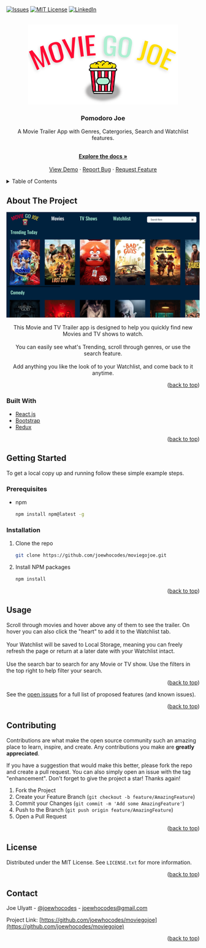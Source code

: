 <div id="top"></div>

[![Issues][issues-shield]][issues-url]
[![MIT License][license-shield]][license-url]
[![LinkedIn][linkedin-shield]][linkedin-url]

<!-- PROJECT LOGO -->
<br />
<div align="center">
  <a href="https://github.com/joewhocodes/moviegojoe">
    <img src="/src/img/logo.png" alt="Logo">
  </a>

<h3 align="center">Pomodoro Joe</h3>

  <p align="center">
    A Movie Trailer App with Genres, Catergories, Search and Watchlist features.
  </p>
    <br />
    <a href="https://github.com/joewhocodes/moviegojoe"><strong>Explore the docs »</strong></a>
    <br />
    <br />
    <a href="https://moviegojoe.netlify.app/">View Demo</a>
    ·
    <a href="https://github.com/joewhocodes/moviegojoe/issues">Report Bug</a>
    ·
    <a href="https://github.com/joewhocodes/moviegojoe/issues">Request Feature</a>
  </p>
</div>



<!-- TABLE OF CONTENTS -->
<details>
  <summary>Table of Contents</summary>
  <ol>
    <li>
      <a href="#about-the-project">About The Project</a>
      <ul>
        <li><a href="#built-with">Built With</a></li>
      </ul>
    </li>
    <li>
      <a href="#getting-started">Getting Started</a>
      <ul>
        <li><a href="#prerequisites">Prerequisites</a></li>
        <li><a href="#installation">Installation</a></li>
      </ul>
    </li>
    <li><a href="#usage">Usage</a></li>
    <li><a href="#license">License</a></li>
    <li><a href="#contact">Contact</a></li>
  </ol>
</details>



<!-- ABOUT THE PROJECT -->
## About The Project

[![Product Name Screen Shot][product-screenshot]](https://moviegojoe.netlify.app/)


</p>
    <p align="center">
    This Movie and TV Trailer app is designed to help you quickly find new Movies and TV shows to watch. 
    <br>
    <br>
    You can easily see what's Trending, scroll through genres, or use the search feature.
    <br>
    <br>
    Add anything you like the look of to your Watchlist, and come back to it anytime.
    </p>

<p align="right">(<a href="#top">back to top</a>)</p>

### Built With

* [React.js](https://reactjs.org/)
* [Bootstrap](https://getbootstrap.com)
* [Redux](https://redux.js.org/)

<p align="right">(<a href="#top">back to top</a>)</p>



<!-- GETTING STARTED -->
## Getting Started

To get a local copy up and running follow these simple example steps.

### Prerequisites

* npm
  ```sh
  npm install npm@latest -g
  ```

### Installation

1. Clone the repo
   ```sh
   git clone https://github.com/joewhocodes/moviegojoe.git
   ```
2. Install NPM packages
   ```sh
   npm install
   ```

<p align="right">(<a href="#top">back to top</a>)</p>



<!-- USAGE EXAMPLES -->
## Usage
<p>
Scroll through movies and hover above any of them to see the trailer. On hover you can also click the "heart" to add it to the Watchlist tab.
<br>
<br>
Your Watchlist will be saved to Local Storage, meaning you can freely refresh the page or return at a later date with your Watchlist intact.
<br>
<br>
Use the search bar to search for any Movie or TV show. Use the filters in the top right to help filter your search.
</p>

<!-- _For more examples, please refer to the [Documentation](https://example.com)_ -->

<p align="right">(<a href="#top">back to top</a>)</p>



<!-- ROADMAP -->
<!-- ## Roadmap

- [ ] Feature 1
- [ ] Feature 2
- [ ] Feature 3
    - [ ] Nested Feature -->

See the [open issues](https://github.com/joewhocodes/moviegojoe/issues) for a full list of proposed features (and known issues).

<p align="right">(<a href="#top">back to top</a>)</p>



<!-- CONTRIBUTING -->
## Contributing

Contributions are what make the open source community such an amazing place to learn, inspire, and create. Any contributions you make are **greatly appreciated**.

If you have a suggestion that would make this better, please fork the repo and create a pull request. You can also simply open an issue with the tag "enhancement".
Don't forget to give the project a star! Thanks again!

1. Fork the Project
2. Create your Feature Branch (`git checkout -b feature/AmazingFeature`)
3. Commit your Changes (`git commit -m 'Add some AmazingFeature'`)
4. Push to the Branch (`git push origin feature/AmazingFeature`)
5. Open a Pull Request

<p align="right">(<a href="#top">back to top</a>)</p>



<!-- LICENSE -->
## License

Distributed under the MIT License. See `LICENSE.txt` for more information.

<p align="right">(<a href="#top">back to top</a>)</p>



<!-- CONTACT -->
## Contact

Joe Ulyatt - [@joewhocodes](https://twitter.com/joewhocodes) - joewhocodes@gmail.com

Project Link: [https://github.com/joewhocodes/moviegojoe](https://github.com/joewhocodes/moviegojoe)

<p align="right">(<a href="#top">back to top</a>)</p>




<!-- MARKDOWN LINKS & IMAGES -->
<!-- https://www.markdownguide.org/basic-syntax/#reference-style-links -->
[contributors-shield]: https://img.shields.io/github/contributors/joewhocodes/moviegojoe.svg?style=for-the-badge
[contributors-url]: https://github.com/joewhocodes/moviegojoe/graphs/contributors
[forks-shield]: https://img.shields.io/github/forks/joewhocodes/moviegojoe.svg?style=for-the-badge
[forks-url]: https://github.com/joewhocodes/moviegojoe/network/members
[stars-shield]: https://img.shields.io/github/stars/joewhocodes/moviegojoe.svg?style=for-the-badge
[stars-url]: https://github.com/joewhocodes/moviegojoe/stargazers
[issues-shield]: https://img.shields.io/github/issues/joewhocodes/moviegojoe.svg?style=for-the-badge
[issues-url]: https://github.com/joewhocodes/moviegojoe/issues
[license-shield]: https://img.shields.io/github/license/joewhocodes/moviegojoe.svg?style=for-the-badge
[license-url]: https://github.com/joewhocodes/moviegojoe/blob/main/LICENSE.txt
[linkedin-shield]: https://img.shields.io/badge/-LinkedIn-black.svg?style=for-the-badge&logo=linkedin&colorB=555
[linkedin-url]: https://linkedin.com/in/joewhocodes
[product-screenshot]: /src/img/screenshot.png